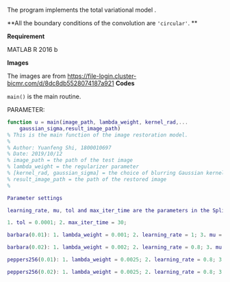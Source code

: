 The program implements the total variational model .



**All the boundary conditions of the convolution are `'circular'`.
**

**Requirement**

MATLAB R 2016 b




**Images**

The images are from https://file-login.cluster-bicmr.com/d/8dc8db5528074187a921
**Codes**

`main()` is the main routine.


PARAMETER: 

```matlab
function u = main(image_path, lambda_weight, kernel_rad,...
    gaussian_sigma,result_image_path)
% This is the main function of the image restoration model.
%
% Author: Yuanfeng Shi, 1800010697
% Date: 2019/10/12
% image_path = the path of the test image
% lambda_weight = the regularizer parameter
% [kernel_rad, gaussian_sigma] = the choice of blurring Gaussian kernel
% result_image_path = the path of the restored image
%

Parameter settings

learning_rate, mu, tol and max_iter_time are the parameters in the Split Bregman Method

1. tol = 0.0001; 2. max_iter_time = 30;

barbara(0.01): 1. lambda_weight = 0.001; 2. learning_rate = 1; 3. mu = 0.1;

barbara(0.02): 1. lambda_weight = 0.002; 2. learning_rate = 0.8; 3. mu = 0.02;

peppers256(0.01): 1. lambda_weight = 0.0025; 2. learning_rate = 0.8; 3. mu = 0.08;

peppers256(0.02): 1. lambda_weight = 0.0025; 2. learning_rate = 0.8; 3. mu = 0.1;